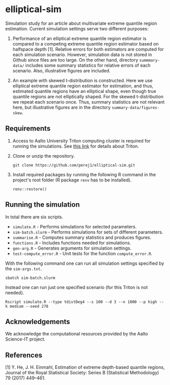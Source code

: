 # elliptical-sim

Simulation study for an article about multivariate extreme quantile region
estimation. Current simulation settings serve two different purposes:

1. Performance of an elliptical extreme quantile region estimator is compared to
a competing extreme quantile region estimator based on halfspace depth [1].
Relative errors for both estimators are computed for each simulation scenario.
However, simulation data is not stored in Github since files are too large. On
the other hand, directory `summmary-data/` includes some summary statistics for
relative errors of each scenario. Also, illustrative figures are included.

2. An example with skewed t-distribution is constructed. Here we use elliptical
extreme quantile region estimator for estimation, and thus, estimated quantile
regions have an elliptical shape, even though true quantile regions are not
elliptically shaped. For the skewed t-distribution we repeat each scenario once.
Thus, summary statistics are not relevant here, but illustrative figures are in
the directory `summary-data/figures-skew`.

## Requirements

1. Access to Aalto University Triton computing cluster is required for running
   the simulations. See [this link](https://scicomp.aalto.fi/triton/) for
   details about Triton.

2. Clone or unzip the repository.
    ```
    git clone https://github.com/perej1/elliptical-sim.git
    ```

3. Install required packages by running the following R command in the project's
   root folder (R package `renv` has to be installed).
    ```
    renv::restore()
    ```

## Running the simulation

In total there are six scripts.

- `simulate.R` - Performs simulations for selected parameters.
- `sim-batch.slurm` - Performs simulations for sets of different parameters.
- `summarise.R` - Computes summary statistics and produces figures.
- `functions.R` - Includes functions needed for simulations.
- `gen-arg.R` - Generates arguments for simulation settings.
- `test-compute_error.R` - Unit tests for the function `compute_error.R`.

With the following command one can run all simulation settings specified by the
`sim-args.txt`.

```
sbatch sim-batch.slurm
```

Instead one can run just one specified scenario (for this Triton is not needed).
```
Rscript simulate.R --type tdistDeg4 --s 100 --d 3 --n 1000 --p high --k medium --seed 278
```

## Acknowledgements

We acknowledge the computational resources provided by the Aalto Science-IT
project.

## References

[1] Y. He, J. H. Einmahl, Estimation of extreme depth-based quantile regions,
Journal of the Royal Statistical Society: Series B (Statistical Methodology) 79
(2017) 449–461.